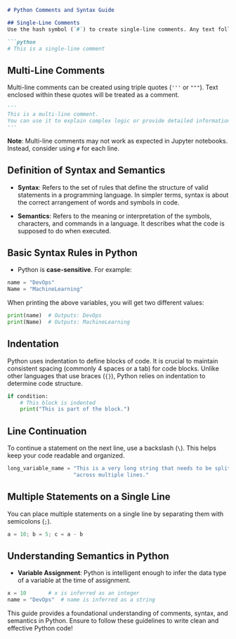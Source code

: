 

```markdown
# Python Comments and Syntax Guide

## Single-Line Comments
Use the hash symbol (`#`) to create single-line comments. Any text following the `#` will not be executed when you run the program.

```python
# This is a single-line comment
```

## Multi-Line Comments
Multi-line comments can be created using triple quotes (`'''` or `"""`). Text enclosed within these quotes will be treated as a comment.

```python
'''
This is a multi-line comment.
You can use it to explain complex logic or provide detailed information.
'''
```

**Note**: Multi-line comments may not work as expected in Jupyter notebooks. Instead, consider using `#` for each line.

## Definition of Syntax and Semantics

- **Syntax**: Refers to the set of rules that define the structure of valid statements in a programming language. In simpler terms, syntax is about the correct arrangement of words and symbols in code.

- **Semantics**: Refers to the meaning or interpretation of the symbols, characters, and commands in a language. It describes what the code is supposed to do when executed.

## Basic Syntax Rules in Python

- Python is **case-sensitive**. For example:
  
```python
name = "DevOps"
Name = "MachineLearning"
```

When printing the above variables, you will get two different values:

```python
print(name)  # Outputs: DevOps
print(Name)  # Outputs: MachineLearning
```

## Indentation
Python uses indentation to define blocks of code. It is crucial to maintain consistent spacing (commonly 4 spaces or a tab) for code blocks. Unlike other languages that use braces (`{}`), Python relies on indentation to determine code structure.

```python
if condition:
    # This block is indented
    print("This is part of the block.")
```

## Line Continuation
To continue a statement on the next line, use a backslash (`\`). This helps keep your code readable and organized.

```python
long_variable_name = "This is a very long string that needs to be split " \
                     "across multiple lines."
```

## Multiple Statements on a Single Line
You can place multiple statements on a single line by separating them with semicolons (`;`).

```python
a = 10; b = 5; c = a - b
```

## Understanding Semantics in Python

- **Variable Assignment**: Python is intelligent enough to infer the data type of a variable at the time of assignment.

```python
x = 10       # x is inferred as an integer
name = "DevOps"  # name is inferred as a string
```

This guide provides a foundational understanding of comments, syntax, and semantics in Python. Ensure to follow these guidelines to write clean and effective Python code!
```
